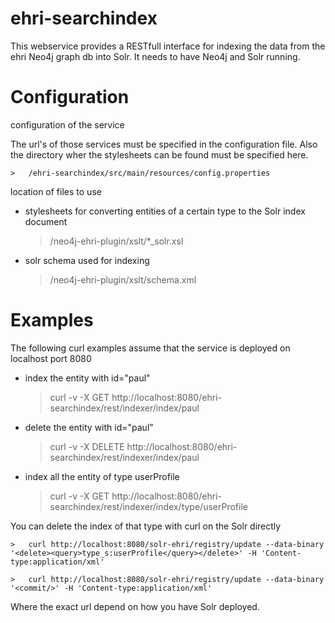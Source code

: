 ehri-searchindex
================
This webservice provides a RESTfull interface 
for indexing the data from the ehri Neo4j graph db into Solr. 
It needs to have Neo4j and Solr running. 

# Configuration

 configuration of the service

  The url's of those services must be specified in the configuration file. 
  Also the directory wher the stylesheets can be found must be specified here. 
  
	> 	/ehri-searchindex/src/main/resources/config.properties

location of files to use

- stylesheets for converting entities of a certain type to the Solr index document

	> 	/neo4j-ehri-plugin/xslt/*_solr.xsl

- solr schema used for indexing

	> 	/neo4j-ehri-plugin/xslt/schema.xml


# Examples
The following curl examples assume that the service is deployed on localhost port 8080 

- index the entity with id="paul"

	> 	curl -v -X GET http://localhost:8080/ehri-searchindex/rest/indexer/index/paul

- delete the entity with id="paul"

	> 	curl -v -X DELETE http://localhost:8080/ehri-searchindex/rest/indexer/index/paul

- index all the entity of type userProfile

	> 	curl -v -X GET http://localhost:8080/ehri-searchindex/rest/indexer/index/type/userProfile

You can delete the index of that type with curl on the Solr directly

	>	curl http://localhost:8080/solr-ehri/registry/update --data-binary '<delete><query>type_s:userProfile</query></delete>' -H 'Content-type:application/xml'

	>	curl http://localhost:8080/solr-ehri/registry/update --data-binary '<commit/>' -H 'Content-type:application/xml'
 
Where the exact url depend on how you have Solr deployed.  